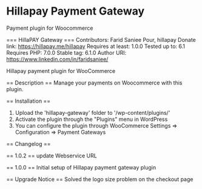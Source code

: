 # Hillapay Payment Gateway
Payment plugin for Woocommerce

=== HillaPAY Gateway === 
Contributors: Farid Saniee Pour, hillapay
Donate link: https://hillapay.me/hillapay
Requires at least: 1.0.0
Tested up to: 6.1
Requires PHP: 7.0.0
Stable tag: 6.1.0
Author URI: https://www.linkedin.com/in/faridsaniee/

Hillapay payment plugin for WooCommerce

== Description ==
Manage your payments on Woocommerce with this plugin.

== Installation ==
1. Upload the \'hillapay-gateway\' folder to \'/wp-content/plugins/\'
2. Activate the plugin through the "Plugins" menu in WordPress
3. You can configure the plugin through WooCommerce Settings => Configuration => Payment Gateways

== Changelog ==


== 1.0.2 ==
update Webservice URL

== 1.0.0 ==
Initial setup of Hillapay payment gateway plugin

== Upgrade Notice ==
Solved the logo size problem on the checkout page
